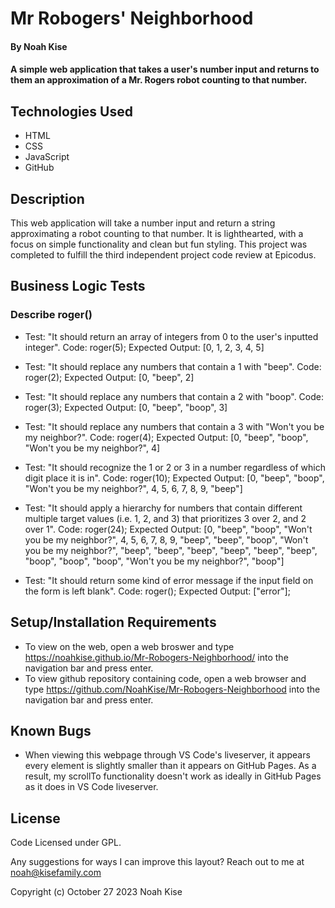 # Mr Robogers' Neighborhood

#### By Noah Kise

#### A simple web application that takes a user's number input and returns to them an approximation of a Mr. Rogers robot counting to that number.

## Technologies Used

* HTML
* CSS
* JavaScript
* GitHub

## Description

This web application will take a number input and return a string approximating a robot counting to that number.  It is lighthearted, with a focus on simple functionality and clean but fun styling. This project was completed to fulfill the third independent project code review at Epicodus.

## Business Logic Tests

### Describe roger()

* Test: "It should return an array of integers from 0 to the user's inputted integer".
Code: roger(5);
Expected Output: [0, 1, 2, 3, 4, 5]

* Test: "It should replace any numbers that contain a 1 with "beep".
Code: roger(2);
Expected Output: [0, "beep", 2]

* Test: "It should replace any numbers that contain a 2 with  "boop".
Code: roger(3);
Expected Output: [0, "beep", "boop", 3]

* Test: "It should replace any numbers that contain a 3 with "Won't you be my neighbor?".
Code: roger(4);
Expected Output: [0, "beep", "boop", "Won't you be my neighbor?", 4]

* Test: "It should recognize the 1 or 2 or 3 in a number regardless of which digit place it is in".
Code: roger(10);
Expected Output: [0, "beep", "boop", "Won't you be my neighbor?", 4, 5, 6, 7, 8, 9, "beep"]

* Test: "It should apply a hierarchy for numbers that contain different multiple target values (i.e. 1, 2, and 3) that prioritizes 3 over 2, and 2 over 1".
Code: roger(24);
Expected Output: [0, "beep", "boop", "Won't you be my neighbor?", 4, 5, 6, 7, 8, 9, "beep", "beep", "boop", "Won't you be my neighbor?", "beep", "beep", "beep", "beep", "beep", "beep", "boop", "boop", "boop", "Won't you be my neighbor?", "boop"]

* Test: "It should return some kind of error message if the input field on the form is left blank".
Code: roger();
Expected Output: ["error"];

## Setup/Installation Requirements

* To view on the web, open a web broswer and type https://noahkise.github.io/Mr-Robogers-Neighborhood/ into the navigation bar and press enter.
* To view github repository containing code, open a web browser and type https://github.com/NoahKise/Mr-Robogers-Neighborhood into the navigation bar and press enter.

## Known Bugs

* When viewing this webpage through VS Code's liveserver, it appears every element is slightly smaller than it appears on GitHub Pages. As a result, my scrollTo functionality doesn't work as ideally in GitHub Pages as it does in VS Code liveserver. 

## License

Code Licensed under GPL.

Any suggestions for ways I can improve this layout? Reach out to me at noah@kisefamily.com

Copyright (c) October 27 2023 Noah Kise